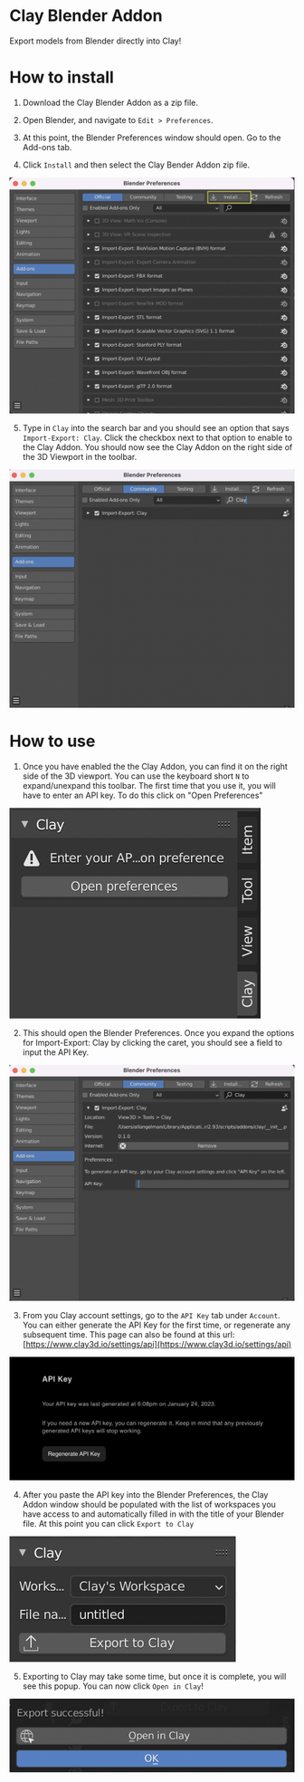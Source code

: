 # Clay Blender Addon

Export models from Blender directly into Clay!

# How to install

1. Download the Clay Blender Addon as a zip file.

2. Open Blender, and navigate to `Edit > Preferences`.

3. At this point, the Blender Preferences window should open. Go to the Add-ons tab.

4. Click `Install` and then select the Clay Bender Addon zip file.

![Blender Preferences](./public/how-to-install-1.png)

5. Type in `Clay` into the search bar and you should see an option that says `Import-Export: Clay`. Click the checkbox next to that option to enable to the Clay Addon. You should now see the Clay Addon on the right side of the 3D Viewport in the toolbar.

![Blender Preferences](./public/how-to-install-2.png)

# How to use

1. Once you have enabled the the Clay Addon, you can find it on the right side of the 3D viewport. You can use the keyboard short `N` to expand/unexpand this toolbar. The first time that you use it, you will have to enter an API key. To do this click on "Open Preferences"

![Clay Addon UI](./public/how-to-use-1.png)

2. This should open the Blender Preferences. Once you expand the options for Import-Export: Clay by clicking the caret, you should see a field to input the API Key.

![Blender Preferences](./public/how-to-use-2.png)

3. From you Clay account settings, go to the `API Key` tab under `Account`. You can either generate the API Key for the first time, or regenerate any subsequent time. This page can also be found at this url:
   [https://www.clay3d.io/settings/api](https://www.clay3d.io/settings/api)

![Clay API Key Generation](./public/how-to-use-3.png)

4. After you paste the API key into the Blender Preferences, the Clay Addon window should be populated with the list of workspaces you have access to and automatically filled in with the title of your Blender file. At this point you can click `Export to Clay`

![Clay Addon Ui](./public/how-to-use-4.png)

5. Exporting to Clay may take some time, but once it is complete, you will see this popup. You can now click `Open in Clay`!

![Export Successful UI](./public/how-to-use-5.png)
